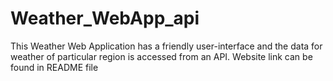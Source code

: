 # Weather_WebApp_api
This Weather Web Application has a friendly user-interface and the data for weather of particular region is accessed from an API. Website link can be found in README file

